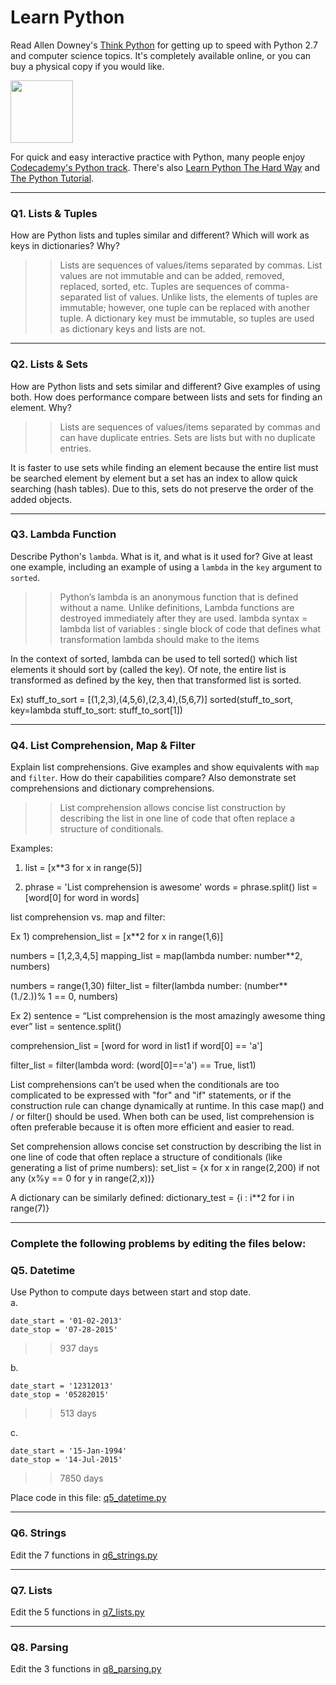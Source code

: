 # Learn Python

Read Allen Downey's [Think Python](http://www.greenteapress.com/thinkpython/) for getting up to speed with Python 2.7 and computer science topics. It's completely available online, or you can buy a physical copy if you would like.

<a href="http://www.greenteapress.com/thinkpython/"><img src="img/think_python.png" style="width: 100px;" target="_blank"></a>

For quick and easy interactive practice with Python, many people enjoy [Codecademy's Python track](http://www.codecademy.com/en/tracks/python). There's also [Learn Python The Hard Way](http://learnpythonthehardway.org/book/) and [The Python Tutorial](https://docs.python.org/2/tutorial/).

---

### Q1. Lists &amp; Tuples

How are Python lists and tuples similar and different? Which will work as keys in dictionaries? Why?

>> Lists are sequences of values/items separated by commas. List values are not immutable and can be added, removed, replaced, sorted, etc. 
Tuples are sequences of comma-separated list of values.   Unlike lists, the elements of tuples are immutable; however, one tuple can be replaced with another tuple. 
A dictionary key must be immutable, so tuples are used as dictionary keys and lists are not.

---

### Q2. Lists &amp; Sets

How are Python lists and sets similar and different? Give examples of using both. How does performance compare between lists and sets for finding an element. Why?

>> Lists are sequences of values/items separated by commas and can have duplicate entries. Sets are lists but with no duplicate entries.  

It is faster to use sets while finding an element because the entire list must be searched element by element but a set has an index to allow quick searching (hash tables). Due to this, sets do not preserve the order of the added objects. 

---

### Q3. Lambda Function

Describe Python's `lambda`. What is it, and what is it used for? Give at least one example, including an example of using a `lambda` in the `key` argument to `sorted`.

>> Python’s lambda is an anonymous function that is defined without a name. Unlike definitions, Lambda functions are destroyed immediately after they are used. 
lambda syntax = lambda   list of variables : single block of code that defines what transformation lambda should make to the items

In the context of sorted, lambda can be used to tell sorted() which list elements it should sort by (called the key).  Of note, the entire list is transformed as defined by the key, then that transformed list is sorted. 

Ex) 
stuff_to_sort =  [(1,2,3),(4,5,6),(2,3,4),(5,6,7)] 
sorted(stuff_to_sort, key=lambda stuff_to_sort: stuff_to_sort[1])

---

### Q4. List Comprehension, Map &amp; Filter

Explain list comprehensions. Give examples and show equivalents with `map` and `filter`. How do their capabilities compare? Also demonstrate set comprehensions and dictionary comprehensions.

>> List comprehension allows concise list construction by describing the list in one line of code that often replace a structure of conditionals.  

Examples: 

1. list = [x**3 for x in range(5)]

2. phrase = 'List comprehension is awesome'
       words = phrase.split()
       list = [word[0] for word in words]


list comprehension vs. map and filter:

Ex 1) 
comprehension_list = [x**2 for x in range(1,6)]

numbers = [1,2,3,4,5]
mapping_list = map(lambda number: number**2,  numbers)

numbers = range(1,30)
filter_list = filter(lambda number: (number**(1./2.))% 1 == 0, numbers)

Ex 2)
sentence = “List comprehension is the most amazingly awesome thing ever”
list = sentence.split()

comprehension_list = [word for word in list1 if word[0] == 'a']

filter_list = filter(lambda word: (word[0]=='a') == True, list1)


List comprehensions can’t be used when the conditionals are too complicated to be expressed with "for" and "if" statements, or if the construction rule can change dynamically at runtime. In this case map() and / or filter() should be used. When both can be used, list comprehension is often preferable because it is often more efficient and easier to read.

Set comprehension allows concise set construction by describing the list in one line of code that often replace a structure of conditionals (like generating a list of prime numbers):
set_list = {x for x in range(2,200) if not any (x%y == 0 for y in range(2,x))}


A dictionary can be similarly defined:
dictionary_test = {i : i**2 for i in range(7)}

---

### Complete the following problems by editing the files below:

### Q5. Datetime
Use Python to compute days between start and stop date.   
a.  

```
date_start = '01-02-2013'    
date_stop = '07-28-2015'
```

>> 937 days

b.  
```
date_start = '12312013'  
date_stop = '05282015'  
```

>> 513 days

c.  
```
date_start = '15-Jan-1994'      
date_stop = '14-Jul-2015'  
```

>> 7850 days

Place code in this file: [q5_datetime.py](python/q5_datetime.py)

---

### Q6. Strings
Edit the 7 functions in [q6_strings.py](python/q6_strings.py)

---

### Q7. Lists
Edit the 5 functions in [q7_lists.py](python/q7_lists.py)

---

### Q8. Parsing
Edit the 3 functions in [q8_parsing.py](python/q8_parsing.py)





